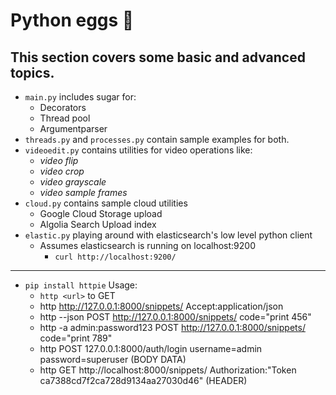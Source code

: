 # Python eggs :egg:

This section covers some basic and advanced topics.
---

- `main.py` includes sugar for:
	- Decorators
	- Thread pool
	- Argumentparser
- `threads.py` and `processes.py` contain sample examples for both.
- `videoedit.py` contains utilities for video operations like:
	- _video flip_
	- _video crop_
	- _video grayscale_
	- _video sample frames_
- `cloud.py` contains sample cloud utilities
	- Google Cloud Storage upload
	- Algolia Search Upload index
- `elastic.py` playing around with elasticsearch's low level python client
	- Assumes elasticsearch is running on localhost:9200
		- `curl http://localhost:9200/`


---

- `pip install httpie`
Usage: 
	- `http <url>` to GET
	- http http://127.0.0.1:8000/snippets/ Accept:application/json
	- http --json POST http://127.0.0.1:8000/snippets/ code="print 456"
	- http -a admin:password123 POST http://127.0.0.1:8000/snippets/ code="print 789"
	- http POST 127.0.0.1:8000/auth/login username=admin password=superuser (BODY DATA)
	- http GET http://localhost:8000/snippets/ Authorization:"Token ca7388cd7f2ca728d9134aa27030d46" (HEADER)

